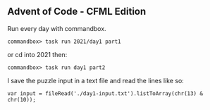 ## Advent of Code - CFML Edition

Run every day with commandbox.

```
commandbox> task run 2021/day1 part1
```
or cd into 2021 then:
```
commandbox> task run day1 part2
```

I save the puzzle input in a text file and read the lines like so:

```
var input = fileRead('./day1-input.txt').listToArray(chr(13) & chr(10));
```
